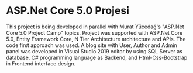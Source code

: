 # ASP.Net Core 5.0 Projesi
This project is being developed in parallel with Murat Yücedağ's "ASP.Net Core 5.0 Project Camp" topics.
Project was supported with ASP.Net Core 5.0, Entity Framework Core, N Tier Architecture architecture and APIs. The code first approach was used.
A blog site with User, Author and Admin panel was developed in Visual Studio 2019 editor by using SQL Server as database, C# programming language as Backend, and Html-Css-Bootstrap in Frontend interface design.
